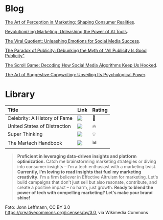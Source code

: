 # Blog

[The Art of Perception in Marketing: Shaping Consumer Realities](./another-page.html).

[Revolutionizing Marketing: Unleashing the Power of AI Tools](./another-page-2.html).

[The Viral Quotient: Unleashing Emotions for Social Media Success](./another-page-3.html).

[The Paradox of Publicity: Debunking the Myth of "All Publicity Is Good Publicity"](./another-page-4.html).

[The Scroll Game: Decoding How Social Media Algorithms Keep Us Hooked](./another-page-5.html).

[The Art of Suggestive Copywriting: Unveiling Its Psychological Power](./another-page-6.html).

# Library

| Title        | Link      | Rating
|:-------------|:------------------|:------|
| Celebrity: A History of Fame           | ![](https://images-na.ssl-images-amazon.com/images/P/1479862037.01._SX180_SCLZZZZZZZ_.jpg) | 📸 |
| United States of Distraction | ![](https://images-na.ssl-images-amazon.com/images/P/0872867676.01._SX180_SCLZZZZZZZ_.jpg)   | 🔥 |
| Super Thinking           | ![](https://images-na.ssl-images-amazon.com/images/P/0525533583.01._SX180_SCLZZZZZZZ_.jpg)    | 💡   |
| The Martech Handbook | ![](https://images-na.ssl-images-amazon.com/images/P/1398606448.01._SX180_SCLZZZZZZZ_.jpg) | 📊  |



> **Proficient in leveraging data-driven insights and platform optimization.**
> Catch me brainstorming marketing strategies or diving into consumer insights – I'm a tech enthusiast with a marketing twist.
> **Currently, I'm loving to read insights that fuel my marketing creativity.**
> I'm a firm believer in Effective Altruism for marketing. Let's build campaigns that don't just sell but also resonate, contribute, and create a positive impact – no harm, just growth.
> **Ready to blend the power of tech with compelling marketing? Let's make your brand shine!**

Foto: Jonn Leffmann, CC BY 3.0 <https://creativecommons.org/licenses/by/3.0>, via Wikimedia Commons


